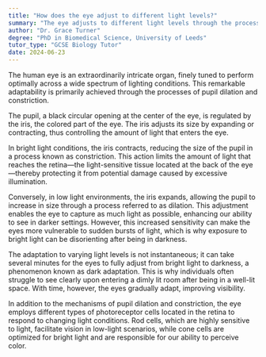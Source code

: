 ```yaml
---
title: "How does the eye adjust to different light levels?"
summary: "The eye adjusts to different light levels through the processes of dilation and constriction of the pupil."
author: "Dr. Grace Turner"
degree: "PhD in Biomedical Science, University of Leeds"
tutor_type: "GCSE Biology Tutor"
date: 2024-06-23
---
```


The human eye is an extraordinarily intricate organ, finely tuned to perform optimally across a wide spectrum of lighting conditions. This remarkable adaptability is primarily achieved through the processes of pupil dilation and constriction.

The pupil, a black circular opening at the center of the eye, is regulated by the iris, the colored part of the eye. The iris adjusts its size by expanding or contracting, thus controlling the amount of light that enters the eye.

In bright light conditions, the iris contracts, reducing the size of the pupil in a process known as constriction. This action limits the amount of light that reaches the retina—the light-sensitive tissue located at the back of the eye—thereby protecting it from potential damage caused by excessive illumination.

Conversely, in low light environments, the iris expands, allowing the pupil to increase in size through a process referred to as dilation. This adjustment enables the eye to capture as much light as possible, enhancing our ability to see in darker settings. However, this increased sensitivity can make the eyes more vulnerable to sudden bursts of light, which is why exposure to bright light can be disorienting after being in darkness.

The adaptation to varying light levels is not instantaneous; it can take several minutes for the eyes to fully adjust from bright light to darkness, a phenomenon known as dark adaptation. This is why individuals often struggle to see clearly upon entering a dimly lit room after being in a well-lit space. With time, however, the eyes gradually adapt, improving visibility.

In addition to the mechanisms of pupil dilation and constriction, the eye employs different types of photoreceptor cells located in the retina to respond to changing light conditions. Rod cells, which are highly sensitive to light, facilitate vision in low-light scenarios, while cone cells are optimized for bright light and are responsible for our ability to perceive color.
    